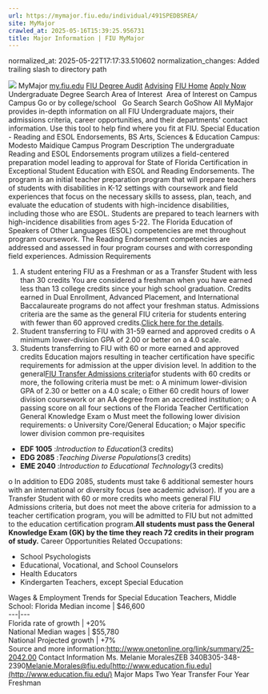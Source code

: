 ```yaml
---
url: https://mymajor.fiu.edu/individual/491SPEDBSREA/
site: MyMajor
crawled_at: 2025-05-16T15:39:25.956731
title: Major Information | FIU MyMajor
---
```

normalized_at: 2025-05-22T17:17:33.510602
normalization_changes: Added trailing slash to directory path

![](https://mymajor.fiu.edu/assets/logo-T4VPR2BI.png)
MyMajor
[my.fiu.edu](https://my.fiu.edu/)
[FIU Degree Audit](https://dasa.fiu.edu/all-departments/advising/panther-success-hub/panther-degree-audit/)
[Advising](https://advising.fiu.edu)
[FIU Home](https://www.fiu.edu/)
[Apply Now](https://admissions.fiu.edu/)
Undergraduate Degree Search
Area of Interest
​
Area of Interest
on
Campus
​
Campus
Go
or by college/school
​
​
Go
Search
Search
GoShow All
MyMajor provides in-depth information on all FIU Undergraduate majors, their admissions criteria, career opportunities, and their departments' contact information. Use this tool to help find where you fit at FIU.
Special Education - Reading and ESOL Endorsements,
BS
Arts, Sciences & Education
Campus:
Modesto Maidique Campus
Program Description
The undergraduate Reading and ESOL Endorsements program utilizes a field-centered preparation model leading to approval for State of Florida Certification in Exceptional Student Education with ESOL and Reading Endorsements. The program is an initial teacher preparation program that will prepare teachers of students with disabilities in K-12 settings with coursework and field experiences that focus on the necessary skills to assess, plan, teach, and evaluate the education of students with high-incidence disabilities, including those who are ESOL. Students are prepared to teach learners with high-incidence disabilities from ages 5-22.
The Florida Education of Speakers of Other Languages (ESOL) competencies are met throughout program coursework. The Reading Endorsement competencies are addressed and assessed in four program courses and with corresponding field experiences.
Admission Requirements
1. A student entering FIU as a Freshman or as a Transfer Student with less than 30 credits
You are considered a freshman when you have earned less than 13 college credits since your high school graduation. Credits earned in Dual Enrollment, Advanced Placement, and International Baccalaureate programs do not affect your freshman status.
Admissions criteria are the same as the general FIU criteria for students entering with fewer than 60 approved credits.[Click here for the details](http://admissions.fiu.edu/apply/freshman/).
2. Student transferring to FIU with 31-59 earned and approved credits
o A minimum lower-division GPA of 2.00 or better on a 4.0 scale.
3. Students transferring to FIU with 60 or more earned and approved credits
Education majors resulting in teacher certification have specific requirements for admission at the upper division level. In addition to the general[FIU Transfer Admissions criteria](http://admissions.fiu.edu/apply/transfer/)for students with 60 credits or more, the following criteria must be met:
o A minimum lower-division GPA of 2.30 or better on a 4.0 scale;
o Either 60 credit hours of lower division coursework or an AA degree from an accredited institution;
o A passing score on all four sections of the Florida Teacher Certification General Knowledge Exam
o Must meet the following lower division requirements:
o University Core/General Education;
o Major specific lower division common pre-requisites
  * **EDF 1005** :_Introduction to Education_(3 credits)
  * **EDG 2085** :_Teaching Diverse Populations_(3 credits)
  * **EME 2040** :_Introduction to Educational Technology_(3 credits)


o In addition to EDG 2085, students must take 6 additional semester hours with an international or diversity focus (see academic advisor).
If you are a Transfer Student with 60 or more credits who meets general FIU Admissions criteria, but does not meet the above criteria for admission to a teacher certification program, you will be admitted to FIU but not admitted to the education certification program.**All students must pass the General Knowledge Exam (GK) by the time they reach 72 credits in their program of study.**
Career Opportunities
Related Occupations:
  * School Psychologists
  * Educational, Vocational, and School Counselors
  * Health Educators
  * Kindergarten Teachers, except Special Education


Wages & Employment Trends for Special Education Teachers, Middle School:
Florida Median income | $46,600  
---|---  
Florida rate of growth | +20%  
National Median wages | $55,780  
National Projected growth | +7%  
Source and more information:<http://www.onetonline.org/link/summary/25-2042.00>
Contact Information
Ms. Melanie MoralesZEB 340B305-348-2390[Melanie.Morales@fiu.edu](https://mymajor.fiu.edu/admin/Melanie.Morales@fiu.edu)[http://www.education.fiu.edu](http://www.education.fiu.edu/)
Major Maps
Two Year Transfer
Four Year Freshman
